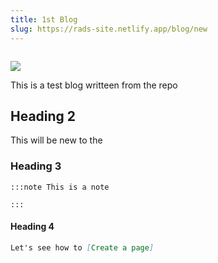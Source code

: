 ```yaml
---
title: 1st Blog
slug: https://rads-site.netlify.app/blog/new
---
```



```

```

![](/img/nference-clinical-nsights-logo.svg)

This is a test blog writteen from the repo 

## Heading 2

This will be new to the 

### Heading 3

`:::note
 This is a note`

`:::`

#### Heading 4

```md
Let's see how to [Create a page]
```